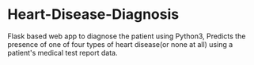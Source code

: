 # Heart-Disease-Diagnosis

Flask based web app to diagnose the patient using Python3, Predicts the presence of one of four types of heart disease(or none at all) using a patient's medical test report data.
